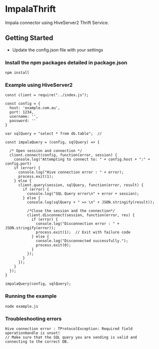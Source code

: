 # ImpalaThrift
Impala connector using HiveServer2 Thrift Service.

## Getting Started
* Update the config.json file with your settings

### Install the npm packages detailed in package.json
```
npm install 
```

### Example using HiveServer2
```
const client = require("../index.js");

const config = {
  host: 'example.com.au',
  port: 1234,
  username: '',
  password: ''
}

var sqlQuery = "select * from db.table";  // 

const impalaQuery = (config, sqlQuery) => {

  /* Open session and connection */
  client.connect(config, function(error, session) {
    console.log("Attempting to connect to: " + config.host + ":" + config.port)
    if (error) {
      console.log("Hive connection error : " + error);
      process.exit(1);
    } else {
      client.query(session, sqlQuery, function(error, result) {
        if (error) {
          console.log("SQL Query error\n" + error + session);
        } else {
          console.log(sqlQuery + " => \n" + JSON.stringify(result));
  
          /*Close the session and the connection*/
          client.disconnect(session, function(error, res) {
            if (error) {
              console.log("Disconnection error : " + JSON.stringify(error));
              process.exit(1);  // Exit with failure code
            } else {
              console.log("Disconnected successfully.");
              process.exit(0);
            }
          });
        }
      });
    }
  });
}

impalaQuery(config, sqlQuery);
```

### Running the example
```
node example.js
```

### Troubleshooting errors
```
Hive connection error : TProtocolException: Required field operationHandle is unset!
// Make sure that the SQL query you are sending is valid and connecting to the correct DB.
```